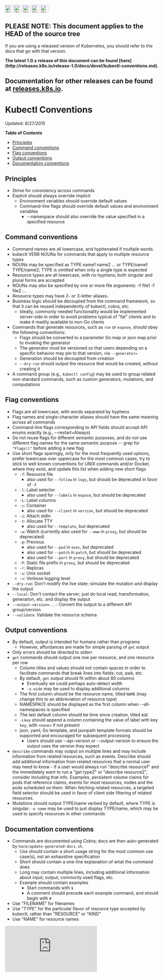 <!-- BEGIN MUNGE: UNVERSIONED_WARNING -->

<!-- BEGIN STRIP_FOR_RELEASE -->

<img src="http://kubernetes.io/img/warning.png" alt="WARNING"
     width="25" height="25">
<img src="http://kubernetes.io/img/warning.png" alt="WARNING"
     width="25" height="25">
<img src="http://kubernetes.io/img/warning.png" alt="WARNING"
     width="25" height="25">
<img src="http://kubernetes.io/img/warning.png" alt="WARNING"
     width="25" height="25">
<img src="http://kubernetes.io/img/warning.png" alt="WARNING"
     width="25" height="25">

<h2>PLEASE NOTE: This document applies to the HEAD of the source tree</h2>

If you are using a released version of Kubernetes, you should
refer to the docs that go with that version.

<strong>
The latest 1.0.x release of this document can be found
[here](http://releases.k8s.io/release-1.0/docs/devel/kubectl-conventions.md).

Documentation for other releases can be found at
[releases.k8s.io](http://releases.k8s.io).
</strong>
--

<!-- END STRIP_FOR_RELEASE -->

<!-- END MUNGE: UNVERSIONED_WARNING -->

Kubectl Conventions
===================

Updated: 8/27/2015

**Table of Contents**
<!-- BEGIN MUNGE: GENERATED_TOC -->

  - [Principles](#principles)
  - [Command conventions](#command-conventions)
  - [Flag conventions](#flag-conventions)
  - [Output conventions](#output-conventions)
  - [Documentation conventions](#documentation-conventions)

<!-- END MUNGE: GENERATED_TOC -->

## Principles

* Strive for consistency across commands
* Explicit should always override implicit
  * Environment variables should override default values
  * Command-line flags should override default values and environment variables
    * --namespace should also override the value specified in a specified resource

## Command conventions

* Command names are all lowercase, and hyphenated if multiple words.
* kubectl VERB NOUNs for commands that apply to multiple resource types
* NOUNs may be specified as TYPE name1 name2 ... or TYPE/name1 TYPE/name2; TYPE is omitted when only a single type is expected
* Resource types are all lowercase, with no hyphens; both singular and plural forms are accepted
* NOUNs may also be specified by one or more file arguments: -f file1 -f file2 ...
* Resource types may have 2- or 3-letter aliases.
* Business logic should be decoupled from the command framework, so that it can be reused independently of kubectl, cobra, etc.
  * Ideally, commonly needed functionality would be implemented server-side in order to avoid problems typical of "fat" clients and to make it readily available to non-Go clients
* Commands that generate resources, such as `run` or `expose`, should obey the following conventions:
  * Flags should be converted to a parameter Go map or json map prior to invoking the generator
  * The generator must be versioned so that users depending on a specific behavior may pin to that version, via `--generator=`
  * Generation should be decoupled from creation
  * `--dry-run` should output the resource that would be created, without creating it
* A command group (e.g., `kubectl config`) may be used to group related non-standard commands, such as custom generators, mutations, and computations

## Flag conventions

* Flags are all lowercase, with words separated by hyphens
* Flag names and single-character aliases should have the same meaning across all commands
* Command-line flags corresponding to API fields should accept API enums exactly (e.g., --restart=Always)
* Do not reuse flags for different semantic purposes, and do not use different flag names for the same semantic purpose -- grep for `"Flags()"` before adding a new flag
* Use short flags sparingly, only for the most frequently used options, prefer lowercase over uppercase for the most common cases, try to stick to well known conventions for UNIX commands and/or Docker, where they exist, and update this list when adding new short flags
  * `-f`: Resource file
    * also used for `--follow` in `logs`, but should be deprecated in favor of `-F`
  * `-l`: Label selector
    * also used for `--labels` in `expose`, but should be deprecated
  * `-L`: Label columns
  * `-c`: Container
    * also used for `--client` in `version`, but should be deprecated
  * `-i`: Attach stdin
  * `-t`: Allocate TTY
    * also used for `--template`, but deprecated
  * `-w`: Watch (currently also used for `--www` in `proxy`, but should be deprecated)
  * `-p`: Previous
    * also used for `--pod` in `exec`, but deprecated
    * also used for `--patch` in `patch`, but should be deprecated
    * also used for `--port` in `proxy`, but should be deprecated
  * `-P`: Static file prefix in `proxy`, but should be deprecated
  * `-r`: Replicas
  * `-u`: Unix socket
  * `-v`: Verbose logging level
* `--dry-run`: Don't modify the live state; simulate the mutation and display the output
* `--local`: Don't contact the server; just do local read, transformation, generation, etc. and display the output
* `--output-version=...`: Convert the output to a different API group/version
* `--validate`: Validate the resource schema

## Output conventions

* By default, output is intended for humans rather than programs
  * However, affordances are made for simple parsing of `get` output
* Only errors should be directed to stderr
* `get` commands should output one row per resource, and one resource per row
  * Column titles and values should not contain spaces in order to facilitate commands that break lines into fields: cut, awk, etc.
  * By default, `get` output should fit within about 80 columns
    * Eventually we could perhaps auto-detect width
    * `-o wide` may be used to display additional columns
  * The first column should be the resource name, titled `NAME` (may change this to an abbreviation of resource type)
  * NAMESPACE should be displayed as the first column when --all-namespaces is specified
  * The last default column should be time since creation, titled `AGE`
  * `-Lkey` should append a column containing the value of label with key `key`, with `<none>` if not present
  * json, yaml, Go template, and jsonpath template formats should be supported and encouraged for subsequent processing
    * Users should use --api-version or --output-version to ensure the output uses the version they expect
* `describe` commands may output on multiple lines and may include information from related resources, such as events. Describe should add additional information from related resources that a normal user may need to know - if a user would always run "describe resource1" and the immediately want to run a "get type2" or "describe resource2", consider including that info. Examples, persistent volume claims for pods that reference claims, events for most resources, nodes and the pods scheduled on them. When fetching related resources, a targeted field selector should be used in favor of client side filtering of related resources.
* Mutations should output TYPE/name verbed by default, where TYPE is singular; `-o name` may be used to just display TYPE/name, which may be used to specify resources in other commands

## Documentation conventions

* Commands are documented using Cobra; docs are then auto-generated by `hack/update-generated-docs.sh`.
  * Use should contain a short usage string for the most common use case(s), not an exhaustive specification
  * Short should contain a one-line explanation of what the command does
  * Long may contain multiple lines, including additional information about input, output, commonly used flags, etc.
  * Example should contain examples
    * Start commands with `$`
    * A comment should precede each example command, and should begin with `#`
* Use "FILENAME" for filenames
* Use "TYPE" for the particular flavor of resource type accepted by kubectl, rather than "RESOURCE" or "KIND"
* Use "NAME" for resource names

<!-- BEGIN MUNGE: GENERATED_ANALYTICS -->
[![Analytics](https://kubernetes-site.appspot.com/UA-36037335-10/GitHub/docs/devel/kubectl-conventions.md?pixel)]()
<!-- END MUNGE: GENERATED_ANALYTICS -->
